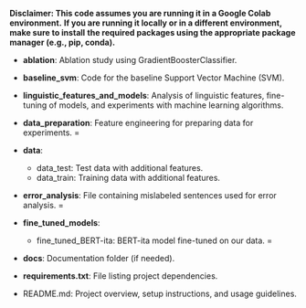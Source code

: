 **Disclaimer: This code assumes you are running it in a Google Colab environment.**
**If you are running it locally or in a different environment, make sure to install**
**the required packages using the appropriate package manager (e.g., pip, conda).**

- **ablation**: Ablation study using GradientBoosterClassifier.

- **baseline_svm**: Code for the baseline Support Vector Machine (SVM).

- **linguistic_features_and_models**: Analysis of linguistic features, fine-tuning of models, and experiments with machine learning algorithms.

- **data_preparation**: Feature engineering for preparing data for experiments.
=
- **data**:
  - data_test: Test data with additional features.
  - data_train: Training data with additional features.

- **error_analysis**: File containing mislabeled sentences used for error analysis.
=
- **fine_tuned_models**:
  - fine_tuned_BERT-ita: BERT-ita model fine-tuned on our data.
=
- **docs**: Documentation folder (if needed).

- **requirements.txt**: File listing project dependencies.

- README.md: Project overview, setup instructions, and usage guidelines.
